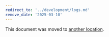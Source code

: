 ```yaml
---
redirect_to: '../development/logs.md'
remove_date: '2025-03-10'
---
```


<!-- markdownlint-disable -->
<!-- vale off -->

This document was moved to [another location](../development/logs.md).

<!-- This redirect file can be deleted after <2025-03-10>. -->
<!-- Redirects that point to other docs in the same project expire in three months. -->
<!-- Redirects that point to docs in a different project or site (for example, link is not relative and starts with `https:`) expire in one year. -->
<!-- Before deletion, see: https://docs.gitlab.com/ee/development/documentation/redirects.html -->
